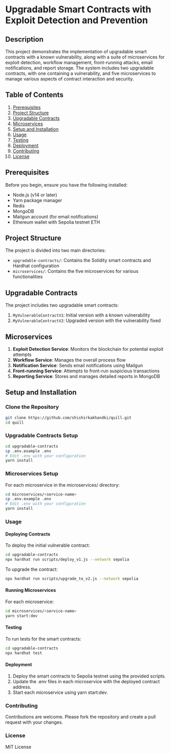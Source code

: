 # Upgradable Smart Contracts with Exploit Detection and Prevention

## Description

This project demonstrates the implementation of upgradable smart contracts with a known vulnerability, along with a suite of microservices for exploit detection, workflow management, front-running attacks, email notifications, and report storage. The system includes two upgradable contracts, with one containing a vulnerability, and five microservices to manage various aspects of contract interaction and security. 

## Table of Contents

1. [Prerequisites](#prerequisites)
2. [Project Structure](#project-structure)
3. [Upgradable Contracts](#upgradable-contracts)
4. [Microservices](#microservices)
5. [Setup and Installation](#setup-and-installation)
6. [Usage](#usage)
7. [Testing](#testing)
8. [Deployment](#deployment)
9. [Contributing](#contributing)
10. [License](#license)

## Prerequisites

Before you begin, ensure you have the following installed:

- Node.js (v14 or later)
- Yarn package manager
- Redis
- MongoDB
- Mailgun account (for email notifications)
- Ethereum wallet with Sepolia testnet ETH

## Project Structure

The project is divided into two main directories:

- `upgradable-contracts/`: Contains the Solidity smart contracts and Hardhat configuration
- `microservices/`: Contains the five microservices for various functionalities

## Upgradable Contracts

The project includes two upgradable smart contracts:

1. `MyVulnerableContractV1`: Initial version with a known vulnerability
2. `MyVulnerableContractV2`: Upgraded version with the vulnerability fixed

## Microservices

1. **Exploit Detection Service**: Monitors the blockchain for potential exploit attempts
2. **Workflow Service**: Manages the overall process flow
3. **Notification Service**: Sends email notifications using Mailgun
4. **Front-running Service**: Attempts to front-run suspicious transactions
5. **Reporting Service**: Stores and manages detailed reports in MongoDB

## Setup and Installation

### Clone the Repository

```bash
git clone https://github.com/shishirkakhandki/quill.git
cd quill
```
### Upgradable Contracts Setup

```bash
cd upgradable-contracts
cp .env.example .env
# Edit .env with your configuration
yarn install
```
### Microservices Setup

For each microservice in the microservices/ directory:

```bash
cd microservices/<service-name>
cp .env.example .env
# Edit .env with your configuration
yarn install
```

### Usage

#### Deploying Contracts

To deploy the initial vulnerable contract:

```bash
cd upgradable-contracts
npx hardhat run scripts/deploy_v1.js --network sepolia
```

To upgrade the contract:

```bash
npx hardhat run scripts/upgrade_to_v2.js --network sepolia
```
#### Running Microservices

For each microservice:

```bash
cd microservices/<service-name>
yarn start:dev
```

#### Testing

To run tests for the smart contracts:

```bash
cd upgradable-contracts
npx hardhat test
```

#### Deployment

1. Deploy the smart contracts to Sepolia testnet using the provided scripts.
2. Update the .env files in each microservice with the deployed contract address.
3. Start each microservice using yarn start:dev.

### Contributing

Contributions are welcome. Please fork the repository and create a pull request with your changes.

### License

MIT License





